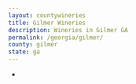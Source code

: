 ```yaml
---
layout: countywineries
title: Gilmer Wineries
description: Wineries in Gilmer GA
permalink: /georgia/gilmer/
county: gilmer
state: ga
---
```

-
